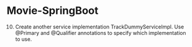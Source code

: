 # Movie-SpringBoot
10. Create another service implementation TrackDummyServiceImpl. Use @Primary and
@Qualifier annotations to specify which implementation to use.
